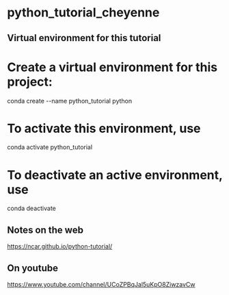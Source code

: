 # python_tutorial_cheyenne


## Virtual environment for this tutorial ##
 
# Create a virtual environment for this project:
conda create --name python_tutorial python

# To activate this environment, use
conda activate python_tutorial

# To deactivate an active environment, use
conda deactivate

## Notes on the web ##
https://ncar.github.io/python-tutorial/

## On youtube ##
https://www.youtube.com/channel/UCoZPBqJal5uKpO8ZiwzavCw

